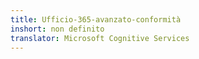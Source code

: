 ```yaml
---
title: Ufficio-365-avanzato-conformità
inshort: non definito
translator: Microsoft Cognitive Services
---
```




